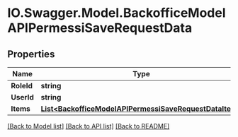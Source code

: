 # IO.Swagger.Model.BackofficeModelAPIPermessiSaveRequestData
## Properties

Name | Type | Description | Notes
------------ | ------------- | ------------- | -------------
**RoleId** | **string** |  | [optional] 
**UserId** | **string** |  | [optional] 
**Items** | [**List&lt;BackofficeModelAPIPermessiSaveRequestDataItem&gt;**](BackofficeModelAPIPermessiSaveRequestDataItem.md) |  | [optional] 

[[Back to Model list]](../README.md#documentation-for-models) [[Back to API list]](../README.md#documentation-for-api-endpoints) [[Back to README]](../README.md)

